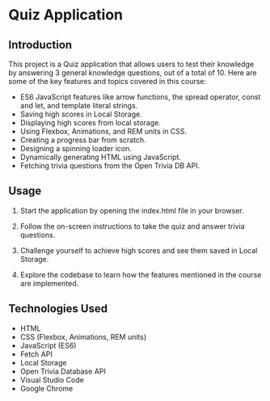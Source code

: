 # Quiz Application
## Introduction
This project is a Quiz application that allows users to test their knowledge by answering 3 general knowledge questions, out of a total of 10. Here are some of the key features and topics covered in this course:

* ES6 JavaScript features like arrow functions, the spread operator, const and let, and template literal strings.
* Saving high scores in Local Storage.
* Displaying high scores from local storage.
* Using Flexbox, Animations, and REM units in CSS.
* Creating a progress bar from scratch.
* Designing a spinning loader icon.
* Dynamically generating HTML using JavaScript.
* Fetching trivia questions from the Open Trivia DB API.

## Usage
1. Start the application by opening the index.html file in your browser.

2. Follow the on-screen instructions to take the quiz and answer trivia questions.

3. Challenge yourself to achieve high scores and see them saved in Local Storage.

4. Explore the codebase to learn how the features mentioned in the course are implemented.


## Technologies Used
* HTML
* CSS (Flexbox, Animations, REM units)
* JavaScript (ES6)
* Fetch API
* Local Storage
* Open Trivia Database API
* Visual Studio Code
* Google Chrome